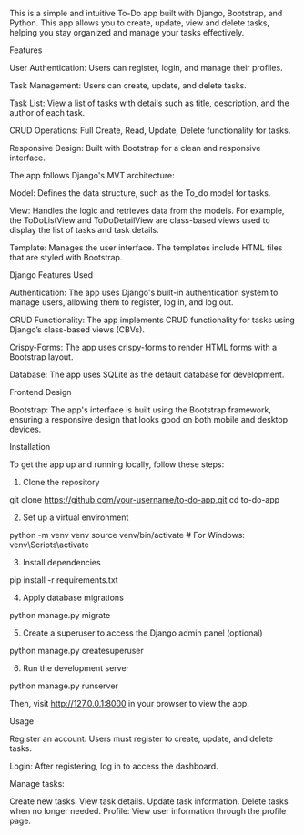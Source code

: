 This is a simple and intuitive To-Do app built with Django, Bootstrap, and Python. This app allows you to create, update, view and delete tasks, helping you stay organized and manage your tasks effectively.

Features

User Authentication: Users can register, login, and manage their profiles.

Task Management: Users can create, update, and delete tasks.

Task List: View a list of tasks with details such as title, description, and the author of each task.

CRUD Operations: Full Create, Read, Update, Delete functionality for tasks.

Responsive Design: Built with Bootstrap for a clean and responsive interface.

The app follows Django's MVT architecture:

Model: Defines the data structure, such as the To_do model for tasks.

View: Handles the logic and retrieves data from the models. For example, the ToDoListView and ToDoDetailView are class-based views used to display the list of tasks and task details.

Template: Manages the user interface. The templates include HTML files that are styled with Bootstrap.

Django Features Used

Authentication: The app uses Django's built-in authentication system to manage users, allowing them to register, log in, and log out.

CRUD Functionality: The app implements CRUD functionality for tasks using Django’s class-based views (CBVs).

Crispy-Forms: The app uses crispy-forms to render HTML forms with a Bootstrap layout.

Database: The app uses SQLite as the default database for development.

Frontend Design

Bootstrap: The app's interface is built using the Bootstrap framework, ensuring a responsive design that looks good on both mobile and desktop devices.

Installation

To get the app up and running locally, follow these steps:

1. Clone the repository

git clone https://github.com/your-username/to-do-app.git
cd to-do-app

2. Set up a virtual environment

python -m venv venv
source venv/bin/activate  # For Windows: venv\Scripts\activate

3. Install dependencies

pip install -r requirements.txt

4. Apply database migrations

python manage.py migrate

5. Create a superuser to access the Django admin panel (optional)

python manage.py createsuperuser

6. Run the development server

python manage.py runserver

Then, visit http://127.0.0.1:8000 in your browser to view the app.

Usage

Register an account: Users must register to create, update, and delete tasks.

Login: After registering, log in to access the dashboard.

Manage tasks:

Create new tasks.
View task details.
Update task information.
Delete tasks when no longer needed.
Profile: View user information through the profile page.
